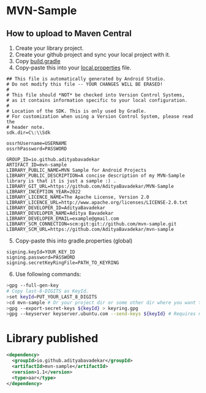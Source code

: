 # MVN-Sample

## How to upload to Maven Central

1. Create your library project.
2. Create your github project and sync your local project with it.
3. Copy [build.gradle](/mvn-sample/build.gradle)
4. Copy-paste this into your [local.properties]() file.
```properties
## This file is automatically generated by Android Studio.
# Do not modify this file -- YOUR CHANGES WILL BE ERASED!
#
# This file should *NOT* be checked into Version Control Systems,
# as it contains information specific to your local configuration.
#
# Location of the SDK. This is only used by Gradle.
# For customization when using a Version Control System, please read the
# header note.
sdk.dir=C\:\\Sdk

ossrhUsername=USERNAME
ossrhPassword=PASSWORD

GROUP_ID=io.github.adityabavadekar
ARTIFACT_ID=mvn-sample
LIBRARY_PUBLIC_NAME=MVN Sample for Android Projects
LIBRARY_PUBLIC_DESCRIPTION=A concise description of my MVN-Sample library is that it is just a sample :) .
LIBRARY_GIT_URL=https://github.com/AdityaBavadekar/MVN-Sample
LIBRARY_INCEPTION_YEAR=2022
LIBRARY_LICENCE_NAME=The Apache License, Version 2.0
LIBRARY_LICENCE_URL=http://www.apache.org/licenses/LICENSE-2.0.txt
LIBRARY_DEVELOPER_ID=AdityaBavadekar
LIBRARY_DEVELOPER_NAME=Aditya Bavadekar
LIBRARY_DEVELOPER_EMAIL=example@gmail.com
LIBRARY_SCM_CONNECTION=scm:git:git://github.com/mvn-sample.git
LIBRARY_SCM_URL=https://github.com/AdityaBavadekar/mvn-sample
```
5. Copy-paste this into gradle.properties (global)
```properties
signing.keyId=YOUR_KEY_ID
signing.password=PASSWORD
signing.secretKeyRingFile=PATH_TO_KEYRING
```
6. Use following commands:
```bash
>gpg --full-gen-key
# Copy last-8-DIGITS as KeyId.
>set keyId=PUT_YOUR_LAST_8_DIGITS
>cd mvn-sample # Or your project dir or some other dir where you want to save keyring.gpg
>gpg --export-secret-keys ${keyId} > keyring.gpg
>gpg --keyserver keyserver.ubuntu.com --send-keys ${keyId} # Requires network.
```


# Library published
```xml
<dependency>
  <groupId>io.github.adityabavadekar</groupId>
  <artifactId>mvn-sample</artifactId>
  <version>1.1</version>
  <type>aar</type>
</dependency>
```
